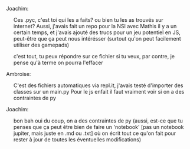 <style>div{margin: 0 20px;}</style>
Joachim:
&ensp;<div>
Ces .pyc, c'est toi qui les a faits? ou bien tu les as trouvés sur internet? 
Aussi, j'avais fait un repo pour la NSI avec Mathis il y a un certain temps, et j'avais ajouté des trucs pour un jeu potentiel en JS, peut-être que ça peut nous intérésser (surtout qu'on peut facilement utiliser des gamepads)
  
c'est tout, tu peux répondre sur ce fichier si tu veux, par contre, je pense qu'à terme on pourra l'effacer
</div>

Ambroise: 
&ensp;<div>
C'est des fichiers automatiques via repl.it, j'avais testé d'importer des classes sur un main.py 
Pour le js enfait il faut vraiment voir si on a des contraintes de py
</div>

Joachim:
&ensp;<div>
bon bah oui du coup, on a des contraintes de py (aussi, est-ce que tu penses que ça peut être bien de faire un 'notebook' [pas un notebook jupiter, mais juste en .md ou .txt] où on écrit tout ce qu'on fait pour rester à jour de toutes les éventuelles modifications)
</div>
